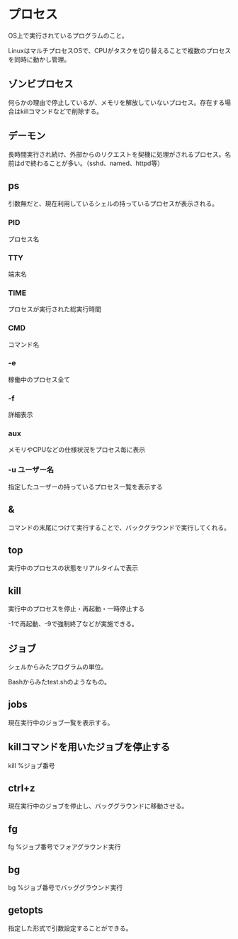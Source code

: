 # プロセス
OS上で実行されているプログラムのこと。

LinuxはマルチプロセスOSで、CPUがタスクを切り替えることで複数のプロセスを同時に動かし管理。

## ゾンビプロセス
何らかの理由で停止しているが、メモリを解放していないプロセス。存在する場合はkillコマンドなどで削除する。

## デーモン
長時間実行され続け、外部からのリクエストを契機に処理がされるプロセス。名前はdで終わることが多い。（sshd、named、httpd等）

## ps
引数無だと、現在利用しているシェルの持っているプロセスが表示される。

### PID
プロセス名
### TTY
端末名
### TIME
プロセスが実行された総実行時間
### CMD
コマンド名
### -e
稼働中のプロセス全て
### -f
詳細表示
### aux
メモリやCPUなどの仕様状況をプロセス毎に表示
### -u ユーザー名
指定したユーザーの持っているプロセス一覧を表示する

## &
コマンドの末尾につけて実行することで、バックグラウンドで実行してくれる。

## top
実行中のプロセスの状態をリアルタイムで表示

## kill
実行中のプロセスを停止・再起動・一時停止する

-1で再起動、-9で強制終了などが実施できる。

## ジョブ
シェルからみたプログラムの単位。

Bashからみたtest.shのようなもの。

## jobs
現在実行中のジョブ一覧を表示する。

## killコマンドを用いたジョブを停止する
kill %ジョブ番号

## ctrl+z
現在実行中のジョブを停止し、バッググラウンドに移動させる。

## fg
fg %ジョブ番号でフォアグラウンド実行

## bg
bg %ジョブ番号でバッググラウンド実行

## getopts
指定した形式で引数設定することができる。

